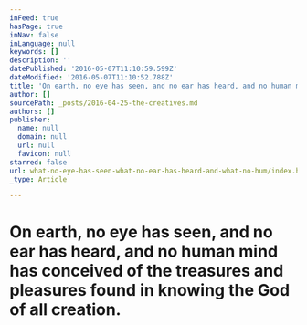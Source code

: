 ```yaml
---
inFeed: true
hasPage: true
inNav: false
inLanguage: null
keywords: []
description: ''
datePublished: '2016-05-07T11:10:59.599Z'
dateModified: '2016-05-07T11:10:52.788Z'
title: 'On earth, no eye has seen, and no ear has heard, and no human mind has conceived of the treasures and pleasures found in knowing the God of all creation. '
author: []
sourcePath: _posts/2016-04-25-the-creatives.md
authors: []
publisher:
  name: null
  domain: null
  url: null
  favicon: null
starred: false
url: what-no-eye-has-seen-what-no-ear-has-heard-and-what-no-hum/index.html
_type: Article

---
```

# On earth, no eye has seen, and no ear has heard, and no human mind has conceived of the treasures and pleasures found in knowing the God of all creation.
